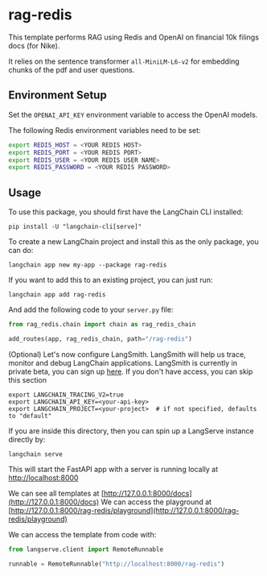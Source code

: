 
# rag-redis

This template performs RAG using Redis and OpenAI on financial 10k filings docs (for Nike). 

It relies on the sentence transformer `all-MiniLM-L6-v2` for embedding chunks of the pdf and user questions.

## Environment Setup

Set the `OPENAI_API_KEY` environment variable to access the OpenAI models.

The following Redis environment variables need to be set:

```bash
export REDIS_HOST = <YOUR REDIS HOST>
export REDIS_PORT = <YOUR REDIS PORT>
export REDIS_USER = <YOUR REDIS USER NAME>
export REDIS_PASSWORD = <YOUR REDIS PASSWORD>
```

## Usage

To use this package, you should first have the LangChain CLI installed:

```shell
pip install -U "langchain-cli[serve]"
```

To create a new LangChain project and install this as the only package, you can do:

```shell
langchain app new my-app --package rag-redis
```

If you want to add this to an existing project, you can just run:

```shell
langchain app add rag-redis
```

And add the following code to your `server.py` file:
```python
from rag_redis.chain import chain as rag_redis_chain

add_routes(app, rag_redis_chain, path="/rag-redis")
```

(Optional) Let's now configure LangSmith. 
LangSmith will help us trace, monitor and debug LangChain applications. 
LangSmith is currently in private beta, you can sign up [here](https://smith.langchain.com/). 
If you don't have access, you can skip this section


```shell
export LANGCHAIN_TRACING_V2=true
export LANGCHAIN_API_KEY=<your-api-key>
export LANGCHAIN_PROJECT=<your-project>  # if not specified, defaults to "default"
```

If you are inside this directory, then you can spin up a LangServe instance directly by:

```shell
langchain serve
```

This will start the FastAPI app with a server is running locally at 
[http://localhost:8000](http://localhost:8000)

We can see all templates at [http://127.0.0.1:8000/docs](http://127.0.0.1:8000/docs)
We can access the playground at [http://127.0.0.1:8000/rag-redis/playground](http://127.0.0.1:8000/rag-redis/playground)  

We can access the template from code with:

```python
from langserve.client import RemoteRunnable

runnable = RemoteRunnable("http://localhost:8000/rag-redis")
```